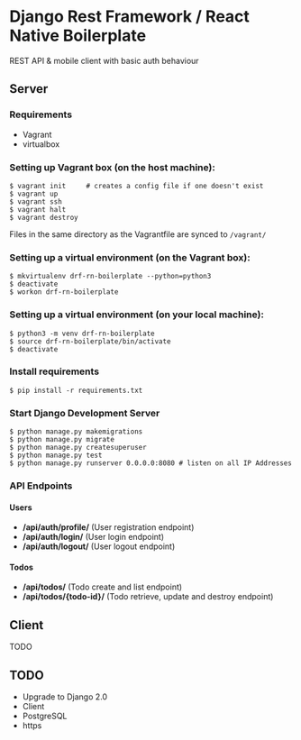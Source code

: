 # Django Rest Framework / React Native Boilerplate

REST API & mobile client with basic auth behaviour


## Server

### Requirements
* Vagrant
* virtualbox

### Setting up Vagrant box (on the host machine):
```
$ vagrant init     # creates a config file if one doesn't exist
$ vagrant up
$ vagrant ssh
$ vagrant halt
$ vagrant destroy

```

Files in the same directory as the Vagrantfile are synced to `/vagrant/`

### Setting up a virtual environment (on the Vagrant box):
```
$ mkvirtualenv drf-rn-boilerplate --python=python3
$ deactivate
$ workon drf-rn-boilerplate
```

### Setting up a virtual environment (on your local machine):
```
$ python3 -m venv drf-rn-boilerplate
$ source drf-rn-boilerplate/bin/activate
$ deactivate
```

### Install requirements
```
$ pip install -r requirements.txt
```

### Start Django Development Server
```
$ python manage.py makemigrations
$ python manage.py migrate
$ python manage.py createsuperuser
$ python manage.py test
$ python manage.py runserver 0.0.0.0:8080 # listen on all IP Addresses
```

### API Endpoints

#### Users

* **/api/auth/profile/** (User registration endpoint)
* **/api/auth/login/** (User login endpoint)
* **/api/auth/logout/** (User logout endpoint)


#### Todos

* **/api/todos/** (Todo create and list endpoint)
* **/api/todos/{todo-id}/** (Todo retrieve, update and destroy endpoint)


## Client
TODO


## TODO
* Upgrade to Django 2.0
* Client
* PostgreSQL
* https
